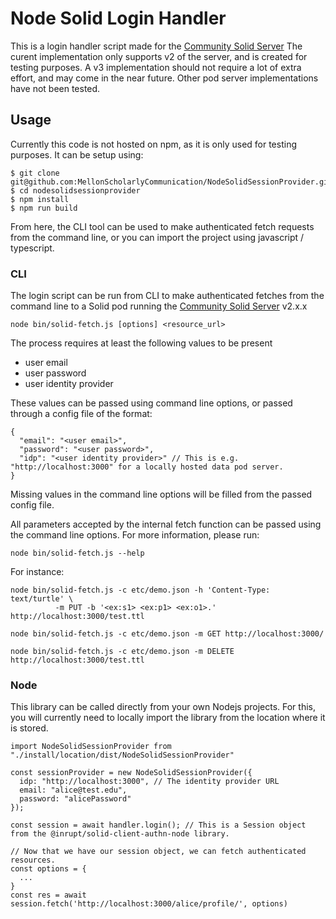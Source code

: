 # Node Solid Login Handler

This is a login handler script made for the [Community Solid Server](https://github.com/solid/community-server)
The curent implementation only supports v2 of the server, and is created for testing purposes.
A v3 implementation should not require a lot of extra effort, and may come in the near future.
Other pod server implementations have not been tested.



## Usage
Currently this code is not hosted on npm, as it is only used for testing purposes.
It can be setup using: 
```
$ git clone git@github.com:MellonScholarlyCommunication/NodeSolidSessionProvider.git
$ cd nodesolidsessionprovider
$ npm install
$ npm run build
```

From here, the CLI tool can be used to make authenticated fetch requests from the command line, or you can import the project using javascript / typescript.

### CLI

The login script can be run from CLI to make authenticated fetches from the command line to a Solid pod running the [Community Solid Server](https://github.com/solid/community-server) v2.x.x

```
node bin/solid-fetch.js [options] <resource_url>
```
The process requires at least the following values to be present
- user email
- user password
- user identity provider

These values can be passed using command line options, or passed through a config file of the format: 
```
{
  "email": "<user email>",
  "password": "<user password>",
  "idp": "<user identity provider>" // This is e.g. "http://localhost:3000" for a locally hosted data pod server.
}
```
Missing values in the command line options will be filled from the passed config file.

All parameters accepted by the internal fetch function can be passed using the command line options. For more information, please run:

```
node bin/solid-fetch.js --help
```

For instance:

```
node bin/solid-fetch.js -c etc/demo.json -h 'Content-Type: text/turtle' \
          -m PUT -b '<ex:s1> <ex:p1> <ex:o1>.'  http://localhost:3000/test.ttl

node bin/solid-fetch.js -c etc/demo.json -m GET http://localhost:3000/

node bin/solid-fetch.js -c etc/demo.json -m DELETE http://localhost:3000/test.ttl
```

### Node
This library can be called directly from your own Nodejs projects.
For this, you will currently need to locally import the library from the location where it is stored.
```
import NodeSolidSessionProvider from "./install/location/dist/NodeSolidSessionProvider"

const sessionProvider = new NodeSolidSessionProvider({
  idp: "http://localhost:3000", // The identity provider URL
  email: "alice@test.edu",
  password: "alicePassword"
});

const session = await handler.login(); // This is a Session object from the @inrupt/solid-client-authn-node library.

// Now that we have our session object, we can fetch authenticated resources.
const options = {
  ...
}
const res = await session.fetch('http://localhost:3000/alice/profile/', options)
```